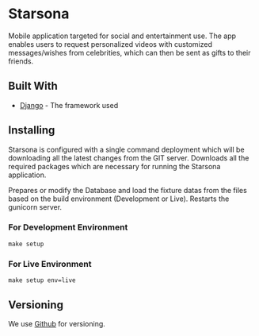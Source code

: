 # Starsona

Mobile application targeted for social and entertainment use. The app enables
users to request personalized videos with customized messages/wishes from 
celebrities, which can then be sent as gifts to their friends.


## Built With

* [Django](https://www.djangoproject.com/) - The framework used

## Installing

Starsona is configured with a single command deployment which will
be downloading all the latest changes from the GIT server. Downloads all
the required packages which are necessary for running the Starsona application.

Prepares or modify the Database and load the fixture datas from the files
based on the build environment (Development or Live).
Restarts the gunicorn server.

### For Development Environment

```
make setup
```

### For Live Environment

```
make setup env=live
```


## Versioning

We use [Github](https://github.com/Starsona/Starsona-backend) for versioning.


<!--## Authors-->

<!--* **Akhilraj N S** [Github](https://github.com/akhilrajns)-->
<!--* **Kanish M**-->
